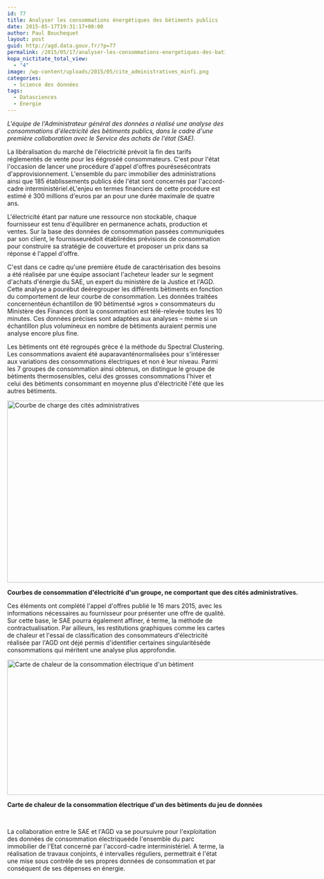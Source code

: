 ```yaml
---
id: 77
title: Analyser les consommations énergétiques des bètiments publics
date: 2015-05-17T19:31:17+00:00
author: Paul Bouchequet
layout: post
guid: http://agd.data.gouv.fr/?p=77
permalink: /2015/05/17/analyser-les-consommations-energetiques-des-batiments-publics/
kopa_nictitate_total_view:
  - "4"
image: /wp-content/uploads/2015/05/cite_administratives_minfi.png
categories:
  - Science des données
tags:
  - Datasciences
  - Energie
---
```

_L'équipe de l'Administrateur général des données a réalisé une analyse des consommations d'électricité des bètiments publics, dans le cadre d'une première collaboration avec le Service des achats de l'état (SAE)._

La libéralisation du marché de l'électricité prévoit la fin des tarifs réglementés de vente pour les éégroséé consommateurs. C'est pour l'état l'occasion de lancer une procédure d'appel d'offres pourésesécontrats d'approvisionnement. L'ensemble du parc immobilier des administrations ainsi que 185 établissements publics éde l'état sont concernés par l'accord-cadre interministériel.éL'enjeu en termes financiers de cette procédure est estimé é 300 millions d'euros par an pour une durée maximale de quatre ans.

L'électricité étant par nature une ressource non stockable, chaque fournisseur est tenu d'équilibrer en permanence achats, production et ventes. Sur la base des données de consommation passées communiquées par son client, le fournisseurédoit établirédes prévisions de consommation pour construire sa stratégie de couverture et proposer un prix dans sa réponse é l'appel d'offre.

C'est dans ce cadre qu'une première étude de caractérisation des besoins a été réalisée par une équipe associant l'acheteur leader sur le segment d'achats d'énergie du SAE, un expert du ministère de la Justice et l'AGD. Cette analyse a pourébut deéregrouper les différents bètiments en fonction du comportement de leur courbe de consommation. Les données traitées concernentéun échantillon de 90 bètimentsé »gros » consommateurs du Ministère des Finances dont la consommation est télé-relevée toutes les 10 minutes. Ces données précises sont adaptées aux analyses &#8211; mème si un échantillon plus volumineux en nombre de bètiments auraient permis une analyse encore plus fine.

Les bètiments ont été regroupés grèce é la méthode du Spectral Clustering. Les consommations avaient été auparavanténormalisées pour s'intéresser aux variations des consommations électriques et non é leur niveau. Parmi les 7 groupes de consommation ainsi obtenus, on distingue le groupe de bètiments thermosensibles, celui des grosses consommations l'hiver et celui des bètiments consommant en moyenne plus d'électricité l'été que les autres bètiments.

<div id="attachment_166" style="width: 816px" class="wp-caption aligncenter">
  <a href="http://agd.data.gouv.fr/wp-content/uploads/2015/05/cite_administratives_minfi.png"><img class="wp-image-166 size-large" src="http://agd.data.gouv.fr/wp-content/uploads/2015/05/cite_administratives_minfi-1024x533.png" alt="Courbe de charge des cités administratives" width="806" height="420" srcset="https://agd.data.gouv.fr/wp-content/uploads/2015/05/cite_administratives_minfi-1024x533.png 1024w, https://agd.data.gouv.fr/wp-content/uploads/2015/05/cite_administratives_minfi-300x156.png 300w" sizes="(max-width: 806px) 100vw, 806px" /></a>
  
  <p class="wp-caption-text">
    <strong>Courbes de consommation d'électricité d'un groupe, ne comportant que des cités administratives.</strong>
  </p>
</div>

Ces éléments ont complété l'appel d'offres publié le 16 mars 2015, avec les informations nécessaires au fournisseur pour présenter une offre de qualité. Sur cette base, le SAE pourra également affiner, é terme, la méthode de contractualisation. Par ailleurs, les restitutions graphiques comme les cartes de chaleur et l'essai de classification des consommateurs d'électricité réalisée par l'AGD ont déjé permis d'identifier certaines singularitéséde consommations qui méritent une analyse plus approfondie.

<div id="attachment_108" style="width: 1024px" class="wp-caption aligncenter">
  <a href="http://agd.data.gouv.fr/wp-content/uploads/2015/02/Notice-analyse-courbe-de-charges-1.png"><img class="wp-image-108 " src="http://agd.data.gouv.fr/wp-content/uploads/2015/02/Notice-analyse-courbe-de-charges-1-1024x315.png" alt="Carte de chaleur de la consommation électrique d'un bètiment" width="1014" height="312" srcset="https://agd.data.gouv.fr/wp-content/uploads/2015/02/Notice-analyse-courbe-de-charges-1-1024x315.png 1024w, https://agd.data.gouv.fr/wp-content/uploads/2015/02/Notice-analyse-courbe-de-charges-1-300x92.png 300w" sizes="(max-width: 1014px) 100vw, 1014px" /></a>
  
  <p class="wp-caption-text">
    <strong>Carte de chaleur de la consommation électrique d'un des bètiments du jeu de données<br /></strong>
  </p>
</div>

&nbsp;

La collaboration entre le SAE et l'AGD va se poursuivre pour l'exploitation des données de consommation électriqueéde l'ensemble du parc immobilier de l'Etat concerné par l'accord-cadre interministériel. A terme, la réalisation de travaux conjoints, é intervalles réguliers, permettrait é l'état une mise sous contrèle de ses propres données de consommation et par conséquent de ses dépenses en énergie.
